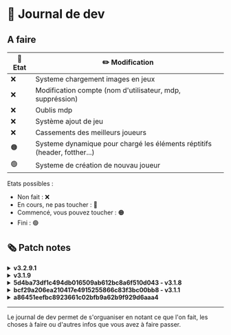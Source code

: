 # 📰 Journal de dev
## A faire

| 🚥 Etat | ✏️ Modification |
|-------------|--------|
| ❌ | Systeme chargement images en jeux |
| ❌ | Modification compte (nom d'utilisateur, mdp, suppréssion) |
| ❌ | Oublis mdp |
| ❌ | Système ajout de jeu |
| ❌ | Cassements des meilleurs joueurs |
| 🟠 | Systeme dynamique pour chargé les éléments réptitifs (header, fotther...) |
| 🟢 | Systeme de création de nouvau joueur |
Etats possibles :
- Non fait : ❌
- En cours, ne pas toucher : 🔴
- Commencé, vous pouvez toucher : 🟠
- Fini : 🟢


## 🗞️ Patch notes
<details>
    <summary><strong>v3.2.9.1</strong></summary>
    <ul>
        <li>Patch bug redirection</li>
        <li>Ajout sécurité</li>
        <li>Paramètres partie front</li>
    </ul>
</details>
<details>
    <summary><strong>v3.1.9</strong></summary>
    <ul>
        <li>Réunion générale</li>
        <li>Correction orthographe</li>
        <li>Ajout game-list</li>
        <li>Redirection après connexion</li>
        <li>Back-end panel admin</li>
        <li>Systeme link games</li>
    </ul>
</details>
<details>
    <summary><strong>5d4ba73df1c494db016509ab612bc8a6f510d043 - v3.1.8</strong></summary>
    <ul>
        <li>Systeme de connexion</li>
        <li>Séparation fichier back</li>
        <li>Systeme séssion</li>
        <li>Logout</li>
        <li>Routes</li>
        <li>RequireAuth</li>
        <li>Systeme notifications</li>
        <li>Le front est maintenant conformes aux normes</li> 
        <li>Refoonte de ce journal 😉</li>
    </ul>
</details>

<details>
<summary><strong>bcf29a206ea210417e4915255866c83f3bc00bb8 - v3.1.1</strong></summary>
- Systeme dynamique
- Ajout de la page d'ajout de jeux
- Ajout d'une page pour mobile
- Système de version
- Login/Register
</details>

<details>
<summary><strong>a86451eefbc8923661c02bfb9a62b9f929d6aaa4</strong></summary>
- Modification route /setting → /settings
- Les liens sur les pages sont maintenat fonctionnels
- Html de certaines pages revue
</details>
<hr>
Le journal de dev permet de s'orguaniser en notant ce que l'on fait, les choses à faire ou d'autres infos que vous avez à faire passer.
